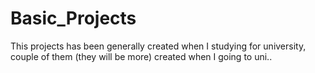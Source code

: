 # Basic_Projects

This projects has been generally created when I studying for university, couple of them (they will be more) created when I going to uni..
